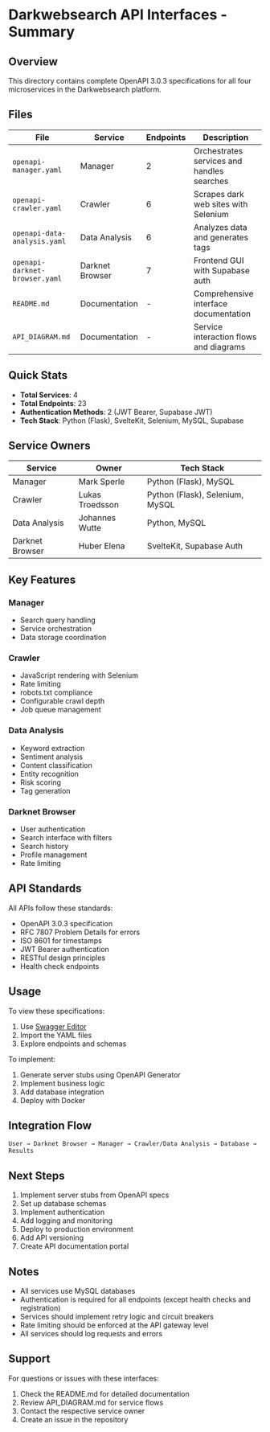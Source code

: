 # Darkwebsearch API Interfaces - Summary

## Overview
This directory contains complete OpenAPI 3.0.3 specifications for all four microservices in the Darkwebsearch platform.

## Files

| File | Service | Endpoints | Description |
|------|---------|-----------|-------------|
| `openapi-manager.yaml` | Manager | 2 | Orchestrates services and handles searches |
| `openapi-crawler.yaml` | Crawler | 6 | Scrapes dark web sites with Selenium |
| `openapi-data-analysis.yaml` | Data Analysis | 6 | Analyzes data and generates tags |
| `openapi-darknet-browser.yaml` | Darknet Browser | 7 | Frontend GUI with Supabase auth |
| `README.md` | Documentation | - | Comprehensive interface documentation |
| `API_DIAGRAM.md` | Documentation | - | Service interaction flows and diagrams |

## Quick Stats

- **Total Services**: 4
- **Total Endpoints**: 23
- **Authentication Methods**: 2 (JWT Bearer, Supabase JWT)
- **Tech Stack**: Python (Flask), SvelteKit, Selenium, MySQL, Supabase

## Service Owners

| Service | Owner | Tech Stack |
|---------|-------|------------|
| Manager | Mark Sperle | Python (Flask), MySQL |
| Crawler | Lukas Troedsson | Python (Flask), Selenium, MySQL |
| Data Analysis | Johannes Wutte | Python, MySQL |
| Darknet Browser | Huber Elena | SvelteKit, Supabase Auth |

## Key Features

### Manager
- Search query handling
- Service orchestration
- Data storage coordination

### Crawler
- JavaScript rendering with Selenium
- Rate limiting
- robots.txt compliance
- Configurable crawl depth
- Job queue management

### Data Analysis
- Keyword extraction
- Sentiment analysis
- Content classification
- Entity recognition
- Risk scoring
- Tag generation

### Darknet Browser
- User authentication
- Search interface with filters
- Search history
- Profile management
- Rate limiting

## API Standards

All APIs follow these standards:
- OpenAPI 3.0.3 specification
- RFC 7807 Problem Details for errors
- ISO 8601 for timestamps
- JWT Bearer authentication
- RESTful design principles
- Health check endpoints

## Usage

To view these specifications:
1. Use [Swagger Editor](https://editor.swagger.io/)
2. Import the YAML files
3. Explore endpoints and schemas

To implement:
1. Generate server stubs using OpenAPI Generator
2. Implement business logic
3. Add database integration
4. Deploy with Docker

## Integration Flow

```
User → Darknet Browser → Manager → Crawler/Data Analysis → Database → Results
```

## Next Steps

1. Implement server stubs from OpenAPI specs
2. Set up database schemas
3. Implement authentication
4. Add logging and monitoring
5. Deploy to production environment
6. Add API versioning
7. Create API documentation portal

## Notes

- All services use MySQL databases
- Authentication is required for all endpoints (except health checks and registration)
- Services should implement retry logic and circuit breakers
- Rate limiting should be enforced at the API gateway level
- All services should log requests and errors

## Support

For questions or issues with these interfaces:
1. Check the README.md for detailed documentation
2. Review API_DIAGRAM.md for service flows
3. Contact the respective service owner
4. Create an issue in the repository

